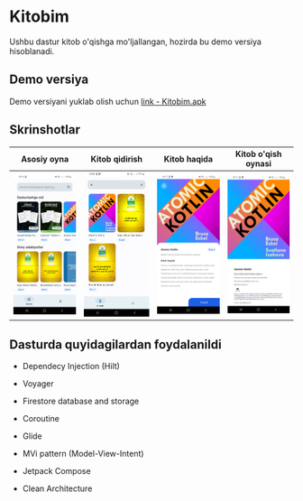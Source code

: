 
# Kitobim

Ushbu dastur kitob o'qishga mo'ljallangan, hozirda bu demo versiya hisoblanadi.
## Demo versiya

Demo versiyani yuklab olish uchun [link - Kitobim.apk](https://github.com/Hasanboy1998/Kitobim/raw/master/demoapk/kitobim.apk)


## Skrinshotlar

| Asosiy oyna | Kitob qidirish | Kitob haqida | Kitob o'qish oynasi |
|--------|--------|--------|--------|
| ![Asosiy oyna](https://github.com/Hasanboy1998/Kitobim/blob/master/screenshots/MainScreen_Kitobim.jpg?raw=true) | ![Kitob qidirish](https://github.com/Hasanboy1998/Kitobim/blob/master/screenshots/SearchBook_Kitobim.jpg?raw=true) | ![Kitob haqida](https://github.com/Hasanboy1998/Kitobim/blob/master/screenshots/DeteilScreen_Kitobim.jpg?raw=true) |![Kitob o'qish oynasi](https://github.com/Hasanboy1998/Kitobim/blob/master/screenshots/PdfView_Screen_Kitobim.jpg?raw=true) |

## Dasturda quyidagilardan foydalanildi

- Dependecy Injection (Hilt)

- Voyager

- Firestore database and storage

- Coroutine

- Glide

- MVi pattern (Model-View-Intent)

- Jetpack Compose

- Clean Architecture

